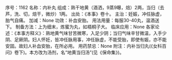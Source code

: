 序号：1162
名称：内补丸
组成：熟干地黄（酒洒，9蒸9曝，焙）2两，当归（去芦，洗、切，焙干，微炒）1两。
出处：《本事》卷十。
主治：妊娠，冲任脉虚，胎气自痛。
加减：None
功效：补血安胎。
用法用量：每服30-40丸，温酒送下。
制备方法：上为细末，炼蜜为丸，如梧桐子大。
临床应用：None
各家论述：《本事方释义》：熟地黄气味甘苦微寒，入足少阴；当归气味辛甘微温，入手少阴、足厥阴。妇人怀妊，皆冲任脉用事，冲任脉虚，不能受胎，即使有娠，亦不能安固。故妇人补血安胎，在所必用。
用药禁忌：None
附注：内补当归丸(《女科百问》卷下)。本方改为汤剂，名“地黄当归汤”(见《保命集》)。
